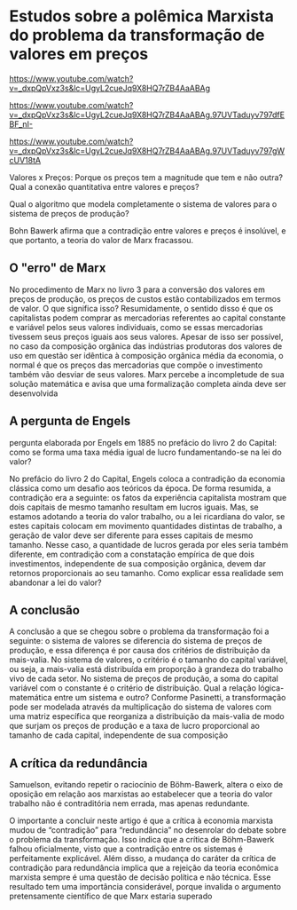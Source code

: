 # Estudos sobre a polêmica Marxista do problema da transformação de valores em preços

https://www.youtube.com/watch?v=_dxpQpVxz3s&lc=UgyL2cueJq9X8HQ7rZB4AaABAg

https://www.youtube.com/watch?v=_dxpQpVxz3s&lc=UgyL2cueJq9X8HQ7rZB4AaABAg.97UVTaduyv797dfEBF_nI-

https://www.youtube.com/watch?v=_dxpQpVxz3s&lc=UgyL2cueJq9X8HQ7rZB4AaABAg.97UVTaduyv797gWcUV18tA

Valores x Preços: Porque os preços tem a magnitude que tem e não outra? Qual a conexão quantitativa entre valores e preços?

Qual o algoritmo que modela completamente o sistema de valores para o sistema de preços de produção?

Bohn Bawerk afirma que a contradição entre valores e preços é insolúvel, e que portanto, a teoria do valor de Marx fracassou.

## O "erro" de Marx

No procedimento de Marx no livro 3 para a conversão dos valores em preços de
produção, os preços de custos estão contabilizados em termos de valor. O que significa
isso? Resumidamente, o sentido disso é que os capitalistas podem comprar as
mercadorias referentes ao capital constante e variável pelos seus valores individuais,
como se essas mercadorias tivessem seus preços iguais aos seus valores. Apesar de isso
ser possível, no caso da composição orgânica das indústrias produtoras dos valores de
uso em questão ser idêntica à composição orgânica média da economia, o normal é que
os preços das mercadorias que compõe o investimento também vão desviar de seus
valores. Marx percebe a incompletude de sua solução matemática e avisa que uma
formalização completa ainda deve ser desenvolvida

## A pergunta de Engels

pergunta elaborada por Engels em 1885 no prefácio do livro 2 do Capital: como se
forma uma taxa média igual de lucro fundamentando-se na lei do valor?

No prefácio do livro 2 do Capital, Engels coloca a contradição da economia
clássica como um desafio aos teóricos da época. De forma resumida, a contradição era a
seguinte: os fatos da experiência capitalista mostram que dois capitais de mesmo
tamanho resultam em lucros iguais. Mas, se estamos adotando a teoria do valor
trabalho, ou a lei ricardiana do valor, se estes capitais colocam em movimento
quantidades distintas de trabalho, a geração de valor deve ser diferente para esses
capitais de mesmo tamanho. Nesse caso, a quantidade de lucros gerada por eles seria
também diferente, em contradição com a constatação empírica de que dois
investimentos, independente de sua composição orgânica, devem dar retornos
proporcionais ao seu tamanho. Como explicar essa realidade sem abandonar a lei do
valor?

## A conclusão

A conclusão a que se chegou sobre o
problema da transformação foi a seguinte: o sistema de valores se diferencia do sistema
de preços de produção, e essa diferença é por causa dos critérios de distribuição da
mais-valia. No sistema de valores, o critério é o tamanho do capital variável, ou seja, a
mais-valia está distribuída em proporção à grandeza do trabalho vivo de cada setor. No
sistema de preços de produção, a soma do capital variável com o constante é o critério
de distribuição. Qual a relação lógica-matemática entre um sistema e outro? Conforme
Pasinetti, a transformação pode ser modelada através da multiplicação do sistema de
valores com uma matriz específica que reorganiza a distribuição da mais-valia de modo
que surjam os preços de produção e a taxa de lucro proporcional ao tamanho de cada
capital, independente de sua composição

## A crítica da redundância

Samuelson, evitando repetir o raciocínio de Böhm-Bawerk, altera o eixo de oposição em
relação aos marxistas ao estabelecer que a teoria do valor trabalho não é contraditória
nem errada, mas apenas redundante.

O importante a concluir neste artigo é que a crítica à economia marxista mudou
de “contradição” para “redundância” no desenrolar do debate sobre o problema da
transformação. Isso indica que a crítica de Böhm-Bawerk falhou oficialmente, visto que
a contradição entre os sistemas é perfeitamente explicável. Além disso, a mudança do
caráter da crítica de contradição para redundância implica que a rejeição da teoria
econômica marxista sempre é uma questão de decisão política e não técnica. Esse
resultado tem uma importância considerável, porque invalida o argumento
pretensamente científico de que Marx estaria superado
